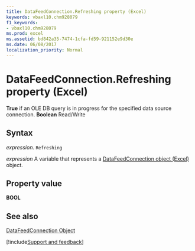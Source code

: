 ```yaml
---
title: DataFeedConnection.Refreshing property (Excel)
keywords: vbaxl10.chm928079
f1_keywords:
- vbaxl10.chm928079
ms.prod: excel
ms.assetid: bd842a35-7474-1cfa-fd59-921152e9d30e
ms.date: 06/08/2017
localization_priority: Normal
---
```



# DataFeedConnection.Refreshing property (Excel)

 **True** if an OLE DB query is in progress for the specified data source connection. **Boolean** Read/Write


## Syntax

_expression_. `Refreshing`

_expression_ A variable that represents a [DataFeedConnection object (Excel)](Excel.datafeedconnection.md) object.


## Property value

 **BOOL**


## See also



[DataFeedConnection Object](Excel.datafeedconnection.md)

[!include[Support and feedback](~/includes/feedback-boilerplate.md)]